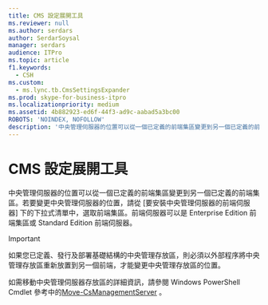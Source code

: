 ```yaml
---
title: CMS 設定展開工具
ms.reviewer: null
ms.author: serdars
author: SerdarSoysal
manager: serdars
audience: ITPro
ms.topic: article
f1.keywords:
  - CSH
ms.custom:
  - ms.lync.tb.CmsSettingsExpander
ms.prod: skype-for-business-itpro
ms.localizationpriority: medium
ms.assetid: 4b882923-ed6f-44f3-ad9c-aabad5a3bc00
ROBOTS: 'NOINDEX, NOFOLLOW'
description: '中央管理伺服器的位置可以從一個已定義的前端集區變更到另一個已定義的前端集區。若要變更中央管理伺服器的位置，請從 [要安裝中央管理伺服器的前端伺服器] 下的下拉式清單中，選取前端集區。前端伺服器可以是 Enterprise Edition 前端集區或 Standard Edition 前端伺服器。'
---
```


# <a name="cms-settings-expander"></a>CMS 設定展開工具
 
中央管理伺服器的位置可以從一個已定義的前端集區變更到另一個已定義的前端集區。若要變更中央管理伺服器的位置，請從 [要安裝中央管理伺服器的前端伺服器] 下的下拉式清單中，選取前端集區。前端伺服器可以是 Enterprise Edition 前端集區或 Standard Edition 前端伺服器。
  
> [!IMPORTANT]
> 如果您已定義、發行及部署基礎結構的中央管理存放區，則必須以外部程序將中央管理存放區重新放置到另一個前端，才能變更中央管理存放區的位置。 
  
如需移動中央管理伺服器存放區的詳細資訊，請參閱 Windows PowerShell Cmdlet 參考中的[Move-CsManagementServer](/powershell/module/skype/move-csmanagementserver?view=skype-ps) 。
